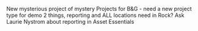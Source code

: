 New mysterious project of mystery
Projects for B&G - need a new project type for demo
2 things, reporting and ALL locations need in Rock?
Ask Laurie Nystrom about reporting in Asset Essentials
